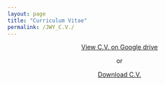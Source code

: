 ```yaml
---
layout: page
title: "Curriculum Vitae"
permalink: /JWY_C.V./
---
```


<p align="center">
<a href="http://bit.ly/2RBK0XW" target="_blank"> View C.V. on Google drive</a>
</p>

<p align="center">
  or
</p>

<p align="center">
  <a href="http://bit.ly/2QD1azY" target="_blank">Download C.V.</a>
</p>
